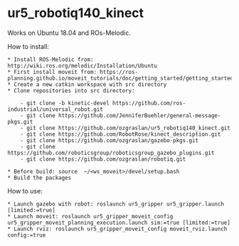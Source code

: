 # ur5_robotiq140_kinect

Works on Ubuntu 18.04 and ROs-Melodic.

How to install:

    * Install ROS-Melodic from: http://wiki.ros.org/melodic/Installation/Ubuntu
    * First install moveit from: https://ros-planning.github.io/moveit_tutorials/doc/getting_started/getting_started.html
    * Create a new catkin workspace with src directory
    * Clone repositories into src directory: 
    
        - git clone -b kinetic-devel https://github.com/ros-industrial/universal_robot.git
        - git clone https://github.com/JenniferBuehler/general-message-pkgs.git
        - git clone https://github.com/ozgraslan/ur5_robotiq140_kinect.git
        - git clone https://github.com/RobotRose/kinect_description.git
        - git clone https://github.com/ozgraslan/gazebo-pkgs.git
        - git clone https://github.com/roboticsgroup/roboticsgroup_gazebo_plugins.git
        - git clone https://github.com/ozgraslan/robotiq.git
        
    * Before build: source  ~/<ws_moveit>/devel/setup.bash
    * Build the packages


How to use:

    * Launch gazebo with robot: roslaunch ur5_gripper ur5_gripper.launch [limited:=true]
    * Launch moveit: roslaunch ur5_gripper_moveit_config ur5_gripper_moveit_planning_execution.launch sim:=true [limited:=true]
    * Launch rviz: roslaunch ur5_gripper_moveit_config moveit_rviz.launch config:=true
